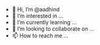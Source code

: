 - 👋 Hi, I’m @aadhind
- 👀 I’m interested in ...
- 🌱 I’m currently learning ...
- 💞️ I’m looking to collaborate on ...
- 📫 How to reach me ...

<!---
aadhind/aadhind is a ✨ special ✨ repository because its `README.md` (this file) appears on your GitHub profile.
You can click the Preview link to take a look at your changes.
--->
